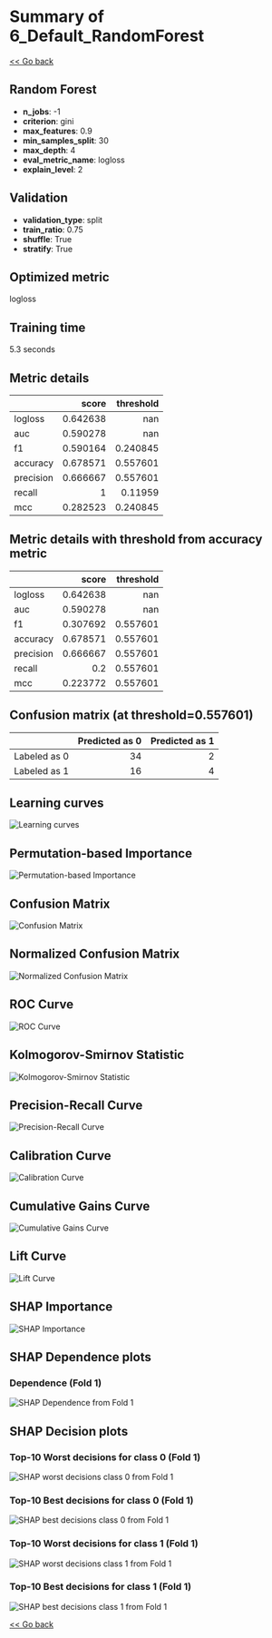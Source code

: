 # Summary of 6_Default_RandomForest

[<< Go back](../README.md)


## Random Forest
- **n_jobs**: -1
- **criterion**: gini
- **max_features**: 0.9
- **min_samples_split**: 30
- **max_depth**: 4
- **eval_metric_name**: logloss
- **explain_level**: 2

## Validation
 - **validation_type**: split
 - **train_ratio**: 0.75
 - **shuffle**: True
 - **stratify**: True

## Optimized metric
logloss

## Training time

5.3 seconds

## Metric details
|           |    score |   threshold |
|:----------|---------:|------------:|
| logloss   | 0.642638 |  nan        |
| auc       | 0.590278 |  nan        |
| f1        | 0.590164 |    0.240845 |
| accuracy  | 0.678571 |    0.557601 |
| precision | 0.666667 |    0.557601 |
| recall    | 1        |    0.11959  |
| mcc       | 0.282523 |    0.240845 |


## Metric details with threshold from accuracy metric
|           |    score |   threshold |
|:----------|---------:|------------:|
| logloss   | 0.642638 |  nan        |
| auc       | 0.590278 |  nan        |
| f1        | 0.307692 |    0.557601 |
| accuracy  | 0.678571 |    0.557601 |
| precision | 0.666667 |    0.557601 |
| recall    | 0.2      |    0.557601 |
| mcc       | 0.223772 |    0.557601 |


## Confusion matrix (at threshold=0.557601)
|              |   Predicted as 0 |   Predicted as 1 |
|:-------------|-----------------:|-----------------:|
| Labeled as 0 |               34 |                2 |
| Labeled as 1 |               16 |                4 |

## Learning curves
![Learning curves](learning_curves.png)

## Permutation-based Importance
![Permutation-based Importance](permutation_importance.png)
## Confusion Matrix

![Confusion Matrix](confusion_matrix.png)


## Normalized Confusion Matrix

![Normalized Confusion Matrix](confusion_matrix_normalized.png)


## ROC Curve

![ROC Curve](roc_curve.png)


## Kolmogorov-Smirnov Statistic

![Kolmogorov-Smirnov Statistic](ks_statistic.png)


## Precision-Recall Curve

![Precision-Recall Curve](precision_recall_curve.png)


## Calibration Curve

![Calibration Curve](calibration_curve_curve.png)


## Cumulative Gains Curve

![Cumulative Gains Curve](cumulative_gains_curve.png)


## Lift Curve

![Lift Curve](lift_curve.png)



## SHAP Importance
![SHAP Importance](shap_importance.png)

## SHAP Dependence plots

### Dependence (Fold 1)
![SHAP Dependence from Fold 1](learner_fold_0_shap_dependence.png)

## SHAP Decision plots

### Top-10 Worst decisions for class 0 (Fold 1)
![SHAP worst decisions class 0 from Fold 1](learner_fold_0_shap_class_0_worst_decisions.png)
### Top-10 Best decisions for class 0 (Fold 1)
![SHAP best decisions class 0 from Fold 1](learner_fold_0_shap_class_0_best_decisions.png)
### Top-10 Worst decisions for class 1 (Fold 1)
![SHAP worst decisions class 1 from Fold 1](learner_fold_0_shap_class_1_worst_decisions.png)
### Top-10 Best decisions for class 1 (Fold 1)
![SHAP best decisions class 1 from Fold 1](learner_fold_0_shap_class_1_best_decisions.png)

[<< Go back](../README.md)
